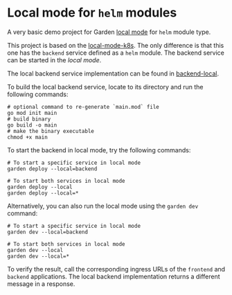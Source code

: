 # Local mode for `helm` modules

A very basic demo project for Garden [local mode](../../docs/guides/running-service-in-local-mode.md) for `helm`
module type.

This project is based on the [local-mode-k8s](../local-mode-k8s). The only difference is that this one has the `backend`
service defined as a `helm` module. The backend service can be started in the _local mode_.

The local backend service implementation can be found in [backend-local](./backend-local).

To build the local backend service, locate to its directory and run the following commands:

```shell
# optional command to re-generate `main.mod` file
go mod init main
# build binary
go build -o main
# make the binary executable
chmod +x main
```

To start the backend in local mode, try the following commands:

```shell
# To start a specific service in local mode
garden deploy --local=backend

# To start both services in local mode
garden deploy --local
garden deploy --local=*
```

Alternatively, you can also run the local mode using the `garden dev` command:

```shell
# To start a specific service in local mode
garden dev --local=backend

# To start both services in local mode
garden dev --local
garden dev --local=*
```

To verify the result, call the corresponding ingress URLs of the `frontend` and `backend` applications. The local
backend implementation returns a different message in a response.
